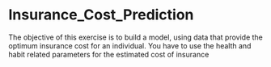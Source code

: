 # Insurance_Cost_Prediction
The objective of this exercise is to build a model, using data that provide the optimum insurance cost for an individual. You have to use the health and habit related parameters for the estimated cost of insurance
